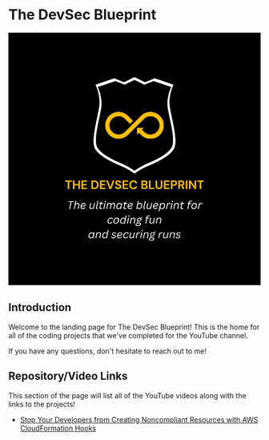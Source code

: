 # The DevSec Blueprint

<p align="center">
    <a href="https://youtube.com/@damienjburks">
        <img src="./images/default_banner.svg" alt="Logo" />
    </a>
</p>


## Introduction

Welcome to the landing page for The DevSec Blueprint! This is the home for all of the coding projects that we've completed for the YouTube channel.

If you have any questions, don't hesitate to reach out to me!

## Repository/Video Links

This section of the page will list all of the YouTube videos along with the links to the projects!

- [Stop Your Developers from Creating Noncompliant Resources with AWS CloudFormation Hooks](https://github.com/The-DevSec-Blueprint/cloudformation_hooks)
